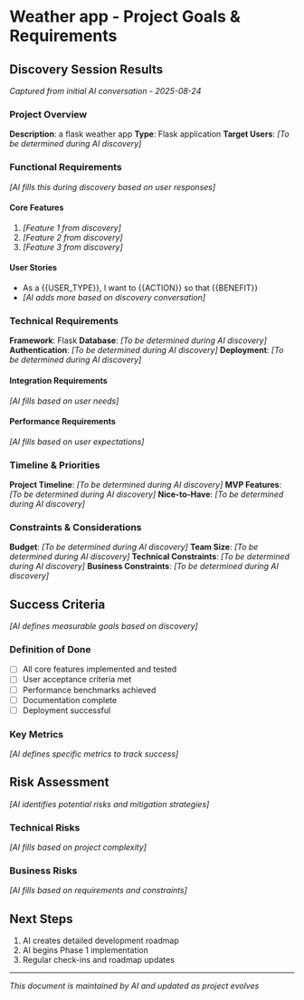 # Weather app - Project Goals & Requirements

## Discovery Session Results

_Captured from initial AI conversation - 2025-08-24_

### Project Overview

**Description**: a flask weather app
**Type**: Flask application
**Target Users**: *[To be determined during AI discovery]*

### Functional Requirements

_[AI fills this during discovery based on user responses]_

#### Core Features

1. _[Feature 1 from discovery]_
2. _[Feature 2 from discovery]_
3. _[Feature 3 from discovery]_

#### User Stories

- As a {{USER_TYPE}}, I want to {{ACTION}} so that {{BENEFIT}}
- _[AI adds more based on discovery conversation]_

### Technical Requirements

**Framework**: Flask
**Database**: *[To be determined during AI discovery]*
**Authentication**: *[To be determined during AI discovery]*
**Deployment**: *[To be determined during AI discovery]*

#### Integration Requirements

_[AI fills based on user needs]_

#### Performance Requirements

_[AI fills based on user expectations]_

### Timeline & Priorities

**Project Timeline**: *[To be determined during AI discovery]*
**MVP Features**: *[To be determined during AI discovery]*
**Nice-to-Have**: *[To be determined during AI discovery]*

### Constraints & Considerations

**Budget**: *[To be determined during AI discovery]*
**Team Size**: *[To be determined during AI discovery]*
**Technical Constraints**: *[To be determined during AI discovery]*
**Business Constraints**: *[To be determined during AI discovery]*

## Success Criteria

_[AI defines measurable goals based on discovery]_

### Definition of Done

- [ ] All core features implemented and tested
- [ ] User acceptance criteria met
- [ ] Performance benchmarks achieved
- [ ] Documentation complete
- [ ] Deployment successful

### Key Metrics

_[AI defines specific metrics to track success]_

## Risk Assessment

_[AI identifies potential risks and mitigation strategies]_

### Technical Risks

_[AI fills based on project complexity]_

### Business Risks

_[AI fills based on requirements and constraints]_

## Next Steps

1. AI creates detailed development roadmap
2. AI begins Phase 1 implementation
3. Regular check-ins and roadmap updates

---

_This document is maintained by AI and updated as project evolves_
